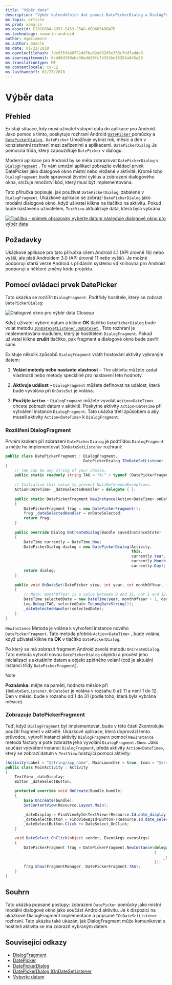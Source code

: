 ```yaml
---
title: "Výběr data"
description: "Výběr kalendářních dat pomocí DatePickerDialog a DialogFragment"
ms.topic: article
ms.prod: xamarin
ms.assetid: F2BCD8D4-8957-EA53-C5A8-6BB603ADB47B
ms.technology: xamarin-android
author: mgmclemore
ms.author: mamcle
ms.date: 01/22/2018
ms.openlocfilehash: 3de935fd407524d7ba62a93205e333c7dd7adde0
ms.sourcegitcommit: 6cd40d190abe38edd50fc74331be15324a845a28
ms.translationtype: MT
ms.contentlocale: cs-CZ
ms.lasthandoff: 02/27/2018
---
```

# <a name="date-picker"></a>Výběr data

## <a name="overview"></a>Přehled

Existují situace, kdy musí uživatel vstupní data do aplikace pro Android. Jako pomoc s tímto, poskytuje rozhraní Android [ `DatePicker` ](https://developer.xamarin.com/api/type/Android.Widget.DatePicker/) pomůcky a [ `DatePickerDialog` ](https://developer.xamarin.com/api/type/Android.App.DatePickerDialog/) . `DatePicker` Umožňuje vybrat rok, měsíc a den v konzistentní rozhraní mezi zařízeními a aplikacemi. `DatePickerDialog` Je pomocná třída, který zapouzdřuje `DatePicker` v dialogu.

Moderní aplikace pro Android by se měla zobrazovat `DatePickerDialog` v [ `DialogFragment` ](https://developer.xamarin.com/api/type/Android.App.DialogFragment/). To vám umožní aplikaci zobrazíte ovládací prvek DatePicker jako dialogové okno místní nebo vložené v aktivitě. Kromě toho `DialogFragment` bude spravovat životní cyklus a zobrazení dialogového okna, snižuje množství kód, který musí být implementována.

Tato příručka popisuje, jak používat `DatePickerDialog`, zabalené v `DialogFragment`. Ukázkové aplikace se zobrazí `DatePickerDialog` jako modální dialogové okno, když uživatel klikne na tlačítko na aktivitu. Pokud bude nastaveno uživatelem, `TextView` aktualizuje data, která byla vybrána.

[![Tlačítko – snímek obrazovky vyberte datum následuje dialogové okno pro výběr data](date-picker-images/image-01-sml.png)](date-picker-images/image-01.png)

## <a name="requirements"></a>Požadavky

Ukázkové aplikace pro tato příručka cílem Android 4.1 (API úrovně
16) nebo vyšší, ale platí Androidem 3.0 (API úrovně 11 nebo vyšší). Je možné podporují starší verze Android s přidáním systému v4 knihovna pro Android podporují a některé změny kódu projektu.

## <a name="using-the-datepicker"></a>Pomocí ovládací prvek DatePicker

Tato ukázka se rozšířit `DialogFragment`. Podtřídy hostitele, který se zobrazí `DatePickerDialog`:

![Dialogové okno pro výběr data Closeup](date-picker-images/image-02.png)

Když uživatel vybere datum a klikne **OK** tlačítko `DatePickerDialog` bude volat metodu [ `IOnDateSetListener.OnDateSet` ](https://developer.xamarin.com/api/member/Android.App.DatePickerDialog+IOnDateSetListener.OnDateSet/p/Android.Widget.DatePicker/System.Int32/System.Int32/System.Int32/).
Toto rozhraní je implementováno modulem, který je hostitelem `DialogFragment`. Pokud uživatel klikne **zrušit** tlačítko, pak fragment a dialogové okno bude zavřít sami.

Existuje několik způsobů `DialogFragment` vrátit hostování aktivity vybraným datem:

1. **Volání metody nebo nastavte vlastnost** &ndash; The aktivitu můžete zadat vlastnosti nebo metody speciálně pro nastavení této hodnoty.

2. **Aktivuje událost** &ndash; `DialogFragment` můžete definovat na událost, která bude vyvolána při `OnDateSet` je volána.

3. **Použijte `Action`**  &ndash; `DialogFragment` můžete vyvolat `Action<DateTime>` chcete zobrazit datum v aktivitě. Poskytne aktivity `Action<DateTime` při vytváření instance `DialogFragment`. Tato ukázka třetí způsobem a aby museli aktivity `Action<DateTime>` k `DialogFragment`.


<a name="extending_dialogfragment" />

### <a name="extending-dialogfragment"></a>Rozšíření DialogFragment

Prvním krokem při zobrazení `DatePickerDialog` je podtřídou `DialogFragment` a mějte ho implementovat `IOnDateSetListener` rozhraní:

```csharp
public class DatePickerFragment : DialogFragment, 
                                  DatePickerDialog.IOnDateSetListener
{
    // TAG can be any string of your choice.
    public static readonly string TAG = "X:" + typeof (DatePickerFragment).Name.ToUpper();
    
    // Initialize this value to prevent NullReferenceExceptions.
    Action<DateTime> _dateSelectedHandler = delegate { };
    
    public static DatePickerFragment NewInstance(Action<DateTime> onDateSelected)
    {
        DatePickerFragment frag = new DatePickerFragment();
        frag._dateSelectedHandler = onDateSelected;
        return frag;
    }
    
    public override Dialog OnCreateDialog(Bundle savedInstanceState)
    {
        DateTime currently = DateTime.Now;
        DatePickerDialog dialog = new DatePickerDialog(Activity, 
                                                       this, 
                                                       currently.Year, 
                                                       currently.Month - 1,
                                                       currently.Day);
        return dialog;
    }
    
    public void OnDateSet(DatePicker view, int year, int monthOfYear, int dayOfMonth)
    {
        // Note: monthOfYear is a value between 0 and 11, not 1 and 12!
        DateTime selectedDate = new DateTime(year, monthOfYear + 1, dayOfMonth);
        Log.Debug(TAG, selectedDate.ToLongDateString());
        _dateSelectedHandler(selectedDate);
    }
}
```

`NewInstance` Metoda je volána k vytvoření instance nového `DatePickerFragment`. Tato metoda přebírá `Action<DateTime>` , bude volána, když uživatel klikne na **OK** v tlačítko `DatePickerDialog`.

Po který se má zobrazit fragment Android zavolá metodu `OnCreateDialog`. Tato metoda vytvoří novou `DatePickerDialog` objektu a provést jeho inicializaci s aktuálním datem a objekt zpětného volání (což je aktuální instancí třídy `DatePickerFragment`).


> [!NOTE]
> **Poznámka:** mějte na paměti, hodnota měsíce při `IOnDateSetListener.OnDateSet` je volána v rozsahu 0 až 11 a není 1 do 12. Den v měsíci bude v rozsahu od 1 do 31 (podle toho, která byla vybrána měsíce).


<a name="date_picker_fragment" />

### <a name="showing-the-datepickerfragment"></a>Zobrazuje DatePickerFragment

Teď, když `DialogFragment` byl implementovat, bude v této části Zkontrolujte použití fragment v aktivitě. Ukázkové aplikace, která doprovází tento průvodce, vytvoří instanci aktivity `DialogFragment` pomocí `NewInstance` metoda factory a poté zobrazte jeho vyvolání `DialogFragment.Show`. Jako součást vytváření instancí `DialogFragment`, předá aktivity `Action<DateTime>`, který se zobrazí datum v `TextView` hostující pomocí aktivity:

```csharp
[Activity(Label = "@string/app_name", MainLauncher = true, Icon = "@drawable/icon")]
public class MainActivity : Activity
{
    TextView _dateDisplay;
    Button _dateSelectButton;

    protected override void OnCreate(Bundle bundle)
    {
        base.OnCreate(bundle);
        SetContentView(Resource.Layout.Main);

        _dateDisplay = FindViewById<TextView>(Resource.Id.date_display);
        _dateSelectButton = FindViewById<Button>(Resource.Id.date_select_button);
        _dateSelectButton.Click += DateSelect_OnClick;
    }

    void DateSelect_OnClick(object sender, EventArgs eventArgs)
    {
        DatePickerFragment frag = DatePickerFragment.NewInstance(delegate(DateTime time)
                                                                 {
                                                                     _dateDisplay.Text = time.ToLongDateString();
                                                                 });
        frag.Show(FragmentManager, DatePickerFragment.TAG);
    }
}
```

<a name="summary" />

## <a name="summary"></a>Souhrn

Tato ukázka popsané postupy: zobrazení `DatePicker` pomůcky jako místní modální dialogové okno jako součást Android aktivitu. Je k dispozici na ukázkové DialogFragment implementace a popsané `IOnDateSetListener` rozhraní. Tato ukázka také ukázán, jak DialogFragment může komunikovat s hostiteli aktivita se má zobrazit vybraným datem.


## <a name="related-links"></a>Související odkazy

- [DialogFragment](https://developer.xamarin.com/api/type/Android.App.DialogFragment/)
- [DatePicker](https://developer.xamarin.com/api/type/Android.Widget.DatePicker/)
- [DatePickerDialog](https://developer.xamarin.com/api/type/Android.App.DatePickerDialog/)
- [DatePickerDialog.IOnDateSetListener](https://developer.xamarin.com/api/type/Android.App.DatePickerDialog+IOnDateSetListener/)
- [Vyberte datum](https://github.com/xamarinhttps://developer.xamarin.com/recipes/tree/master/android/controls/datepicker/select_a_date)
